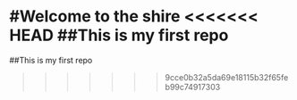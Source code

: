 #Welcome to the shire
<<<<<<< HEAD
##This is my first repo
=======
##This is my first repo
>>>>>>> 9cce0b32a5da69e18115b32f65feb99c74917303
